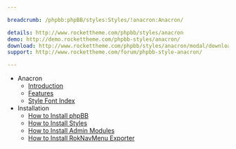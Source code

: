 ```yaml
---

breadcrumb: /phpbb:phpBB/styles:Styles/!anacron:Anacron/

details: http://www.rockettheme.com/phpbb/styles/anacron
demo: http://demo.rockettheme.com/phpbb-styles/anacron/
download: http://www.rockettheme.com/phpbb/styles/anacron/modal/downloads
support: http://www.rockettheme.com/forum/phpbb-style-anacron/

---
```


* Anacron
	* [Introduction](INDEX.md#introduction)
	* [Features](INDEX.md#features)
    * [Style Font Index](../../../technical_tips/general/font_index.md)
* Installation
	* [How to Install phpBB](../../start/install.md)
	* [How to Install Styles](../../start/styles.md)
	* [How to Install Admin Modules](../../start/styles.md#installing-administrative-modules)
	* [How to Install RokNavMenu Exporter](../../modules/roknavmenu.md)